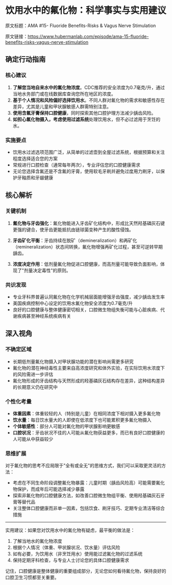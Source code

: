 # 饮用水中的氟化物：科学事实与实用建议

原文标题：AMA #15- Fluoride Benefits-Risks & Vagus Nerve Stimulation

原文链接：https://www.hubermanlab.com/episode/ama-15-fluoride-benefits-risks-vagus-nerve-stimulation

## 确定行动指南

### 核心建议
1. **了解您当地自来水中的氟化物浓度**。CDC推荐的安全浓度为0.7毫克/升，通过当地水务部门或在线数据库查询您所在地区的浓度。
2. **基于个人情况和风险偏好选择饮用水**。不同人群对氟化物的需求和敏感性存在差异，尤其是儿童和甲状腺敏感人群需特别注意。
3. **使用含氟牙膏保持口腔健康**，同时探索其他口腔护理方法减少龋齿风险。
4. **如担心氟化物摄入，考虑使用过滤系统**处理饮用水，但不必过滤用于烹饪的水。

### 实施要点
- 饮用水过滤选项范围广泛，从简单的过滤壶到全屋过滤系统，根据预算和关注程度选择适合您的方案
- 常规进行口腔检查（通常每年两次），专业评估您的口腔健康需求
- 无论您选择含氟还是不含氟的牙膏，使用软毛牙刷并避免过度用力刷牙，以保护牙釉质和牙龈健康

## 核心解析

### 关键机制
1. **氟化物与牙齿强化**：氟化物能进入牙齿矿化结构中，形成比天然羟基磷灰石键更强的键合，使牙齿更能抵抗由链球菌变种产生的酸性侵蚀。

2. **牙齿矿化平衡**：牙齿持续在脱矿（demineralization）和再矿化（remineralization）状态间转换，氟化物增强再矿化过程，甚至可逆转早期龋齿。

3. **浓度决定作用**：低剂量氟化物促进口腔健康，而高剂量可能导致负面影响，体现了"剂量决定毒性"的原则。

### 共识发现
- 专业牙科界普遍认同氟化物在化学机械层面能增强牙齿强度，减少龋齿发生率
- 美国疾病控制中心设定的饮用水氟化物安全浓度为0.7毫克/升
- 良好的口腔健康与整体健康密切相关，口腔微生物组失衡可能与心脏疾病、代谢疾病甚至神经系统疾病有关

## 深入视角

### 不确定区域
- 长期低剂量氟化物摄入对甲状腺功能的潜在影响尚需更多研究
- 氟化物的潜在神经毒性主要来自高浓度研究和体外实验，在实际饮用水浓度下的风险需进一步评估
- 氟化物形成的牙齿结构与天然形成的羟基磷灰石结构存在差异，这种结构差异的长期意义仍在研究中

### 个性化考量
- **体重因素**：体重较轻的人（特别是儿童）在相同浓度下相对摄入更多氟化物
- **饮水量**：每日饮水量大的人即使在低浓度下也可能累积更多氟化物摄入
- **个体敏感性**：部分人可能对氟化物的甲状腺影响更敏感
- **口腔状况**：牙齿状况不佳的人可能从氟化物获益更多，而已有良好口腔健康的人可能从中获益较少

### 思维扩展
对于氟化物的思考不应局限于"全有或全无"的思维方式，我们可以采取更灵活的方法：
- 考虑在不同生命阶段调整氟化物暴露：儿童时期（龋齿风险高）可能需要氟化物保护，而成年后可能选择减少暴露
- 探索非氟化物的口腔健康方法，如改善口腔微生物组平衡、使用羟基磷灰石牙膏等替代品
- 关注整体口腔健康而非单一因素，包括饮食、刷牙技巧、定期专业清洁等综合措施

---

实用建议：如果您对饮用水中的氟化物有疑虑，最平衡的做法是：
1. 了解当地水的氟化物浓度
2. 根据个人情况（体重、甲状腺状况、饮水量）评估风险
3. 如有必要，为饮用水（非烹饪用水）使用能过滤氟化物的过滤系统
4. 保持定期牙科检查，与专业人士讨论您的具体口腔健康需求

记住，口腔健康是整体健康的重要组成部分，无论您如何看待氟化物，保持良好的口腔卫生习惯都至关重要。
